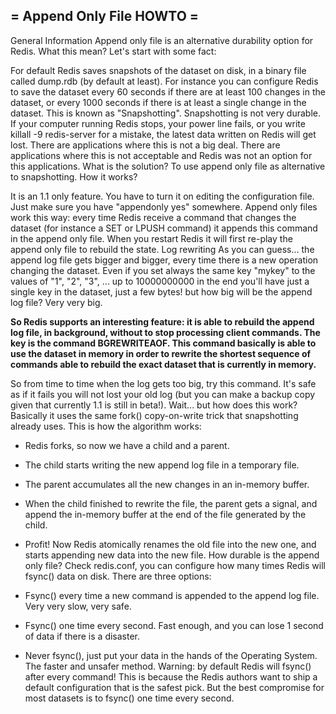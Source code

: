 ## = Append Only File HOWTO =

General Information
Append only file is an alternative durability option for Redis. What this mean? Let's start with some fact:

For default Redis saves snapshots of the dataset on disk, in a binary file called dump.rdb (by default at least). For instance you can configure Redis to save the dataset every 60 seconds if there are at least 100 changes in the dataset, or every 1000 seconds if there is at least a single change in the dataset. This is known as "Snapshotting".
Snapshotting is not very durable. If your computer running Redis stops, your power line fails, or you write killall -9 redis-server for a mistake, the latest data written on Redis will get lost. There are applications where this is not a big deal. There are applications where this is not acceptable and Redis was not an option for this applications.
What is the solution? To use append only file as alternative to snapshotting. How it works?

It is an 1.1 only feature.
You have to turn it on editing the configuration file. Just make sure you have "appendonly yes" somewhere.
Append only files work this way: every time Redis receive a command that changes the dataset (for instance a SET or LPUSH command) it appends this command in the append only file. When you restart Redis it will first re-play the append only file to rebuild the state.
Log rewriting
As you can guess... the append log file gets bigger and bigger, every time there is a new operation changing the dataset. Even if you set always the same key "mykey" to the values of "1", "2", "3", ... up to 10000000000 in the end you'll have just a single key in the dataset, just a few bytes! but how big will be the append log file? Very very big.

**So Redis supports an interesting feature: it is able to rebuild the append log file, in background, without to stop processing client commands. The key is the command BGREWRITEAOF. This command basically is able to use the dataset in memory in order to rewrite the shortest sequence of commands able to rebuild the exact dataset that is currently in memory.**

So from time to time when the log gets too big, try this command. It's safe as if it fails you will not lost your old log (but you can make a backup copy given that currently 1.1 is still in beta!).
Wait... but how does this work?
Basically it uses the same fork() copy-on-write trick that snapshotting already uses. This is how the algorithm works:

  - Redis forks, so now we have a child and a parent.
  - The child starts writing the new append log file in a temporary file.
  - The parent accumulates all the new changes in an in-memory buffer.
  - When the child finished to rewrite the file, the parent gets a signal, and append the in-memory buffer at the end of the file generated by the child.
  - Profit! Now Redis atomically renames the old file into the new one, and starts appending new data into the new file.
How durable is the append only file?
Check redis.conf, you can configure how many times Redis will fsync() data on disk. There are three options:

- Fsync() every time a new command is appended to the append log file. Very very slow, very safe.
- Fsync() one time every second. Fast enough, and you can lose 1 second of data if there is a disaster.
- Never fsync(), just put your data in the hands of the Operating System. The faster and unsafer method.
Warning: by default Redis will fsync() after every command! This is because the Redis authors want to ship a default configuration that is the safest pick. But the best compromise for most datasets is to fsync() one time every second.
